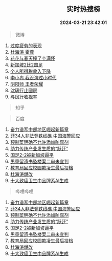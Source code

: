 <div align="center"><h2>实时热搜榜</h2><h4>2024-03-21 23:42:01</h4></div>

> 微博  

1. [过度疲劳的表现](https://s.weibo.com/weibo?q=%E8%BF%87%E5%BA%A6%E7%96%B2%E5%8A%B3%E7%9A%84%E8%A1%A8%E7%8E%B0&t=31&band_rank=1&Refer=top)<br />
2. [杜海涛 霍尊](https://s.weibo.com/weibo?q=%E6%9D%9C%E6%B5%B7%E6%B6%9B%20%E9%9C%8D%E5%B0%8A&t=31&band_rank=2&Refer=top)<br />
3. [花花与春天撞了个满怀](https://s.weibo.com/weibo?q=%23%E8%8A%B1%E8%8A%B1%E4%B8%8E%E6%98%A5%E5%A4%A9%E6%92%9E%E4%BA%86%E4%B8%AA%E6%BB%A1%E6%80%80%23&t=31&band_rank=3&Refer=top)<br />
4. [新加坡2比2国足](https://s.weibo.com/weibo?q=%23%E6%96%B0%E5%8A%A0%E5%9D%A12%E6%AF%942%E5%9B%BD%E8%B6%B3%23&t=31&band_rank=4&Refer=top)<br />
5. [个人所得税收入下降](https://s.weibo.com/weibo?q=%23%E4%B8%AA%E4%BA%BA%E6%89%80%E5%BE%97%E7%A8%8E%E6%94%B6%E5%85%A5%E4%B8%8B%E9%99%8D%23&t=31&band_rank=5&Refer=top)<br />
6. [李小冉 我没演过小时代](https://s.weibo.com/weibo?q=%E6%9D%8E%E5%B0%8F%E5%86%89%20%E6%88%91%E6%B2%A1%E6%BC%94%E8%BF%87%E5%B0%8F%E6%97%B6%E4%BB%A3&t=31&band_rank=6&Refer=top)<br />
7. [阴阳师 王者荣耀](https://s.weibo.com/weibo?q=%E9%98%B4%E9%98%B3%E5%B8%88%20%E7%8E%8B%E8%80%85%E8%8D%A3%E8%80%80&t=31&band_rank=7&Refer=top)<br />
8. [沈璃行止圆房](https://s.weibo.com/weibo?q=%23%E6%B2%88%E7%92%83%E8%A1%8C%E6%AD%A2%E5%9C%86%E6%88%BF%23&t=31&band_rank=8&Refer=top)<br />
9. [与凤行收视率](https://s.weibo.com/weibo?q=%E4%B8%8E%E5%87%A4%E8%A1%8C%E6%94%B6%E8%A7%86%E7%8E%87&t=31&band_rank=9&Refer=top)<br />

> 知乎  


> 百度  

1. [奋力谱写中部地区崛起新篇章](https://www.baidu.com/s?wd=%E5%A5%8B%E5%8A%9B%E8%B0%B1%E5%86%99%E4%B8%AD%E9%83%A8%E5%9C%B0%E5%8C%BA%E5%B4%9B%E8%B5%B7%E6%96%B0%E7%AF%87%E7%AB%A0&sa=fyb_news&rsv_dl=fyb_news)<br />
2. [菲34人非法登铁线礁 中国海警回应](https://www.baidu.com/s?wd=%E8%8F%B234%E4%BA%BA%E9%9D%9E%E6%B3%95%E7%99%BB%E9%93%81%E7%BA%BF%E7%A4%81+%E4%B8%AD%E5%9B%BD%E6%B5%B7%E8%AD%A6%E5%9B%9E%E5%BA%94&sa=fyb_news&rsv_dl=fyb_news)<br />
3. [预制菜明确不允许添加防腐剂](https://www.baidu.com/s?wd=%E9%A2%84%E5%88%B6%E8%8F%9C%E6%98%8E%E7%A1%AE%E4%B8%8D%E5%85%81%E8%AE%B8%E6%B7%BB%E5%8A%A0%E9%98%B2%E8%85%90%E5%89%82&sa=fyb_news&rsv_dl=fyb_news)<br />
4. [助力传统产业发生质的“跃迁”](https://www.baidu.com/s?wd=%E5%8A%A9%E5%8A%9B%E4%BC%A0%E7%BB%9F%E4%BA%A7%E4%B8%9A%E5%8F%91%E7%94%9F%E8%B4%A8%E7%9A%84%E2%80%9C%E8%B7%83%E8%BF%81%E2%80%9D&sa=fyb_news&rsv_dl=fyb_news)<br />
5. [国足2-2被新加坡逼平](https://www.baidu.com/s?wd=%E5%9B%BD%E8%B6%B32-2%E8%A2%AB%E6%96%B0%E5%8A%A0%E5%9D%A1%E9%80%BC%E5%B9%B3&sa=fyb_news&rsv_dl=fyb_news)<br />
6. [男童留遗书坠楼案二审未宣判](https://www.baidu.com/s?wd=%E7%94%B7%E7%AB%A5%E7%95%99%E9%81%97%E4%B9%A6%E5%9D%A0%E6%A5%BC%E6%A1%88%E4%BA%8C%E5%AE%A1%E6%9C%AA%E5%AE%A3%E5%88%A4&sa=fyb_news&rsv_dl=fyb_news)<br />
7. [教育局回应校园欺凌生最后投档](https://www.baidu.com/s?wd=%E6%95%99%E8%82%B2%E5%B1%80%E5%9B%9E%E5%BA%94%E6%A0%A1%E5%9B%AD%E6%AC%BA%E5%87%8C%E7%94%9F%E6%9C%80%E5%90%8E%E6%8A%95%E6%A1%A3&sa=fyb_news&rsv_dl=fyb_news)<br />
8. [杜海涛爆改](https://www.baidu.com/s?wd=%E6%9D%9C%E6%B5%B7%E6%B6%9B%E7%88%86%E6%94%B9&sa=fyb_news&rsv_dl=fyb_news)<br />
9. [十大致癌卫生巾品牌系AI生成](https://www.baidu.com/s?wd=%E5%8D%81%E5%A4%A7%E8%87%B4%E7%99%8C%E5%8D%AB%E7%94%9F%E5%B7%BE%E5%93%81%E7%89%8C%E7%B3%BBAI%E7%94%9F%E6%88%90&sa=fyb_news&rsv_dl=fyb_news)<br />

> 哔哩哔哩  

1. [奋力谱写中部地区崛起新篇章](https://www.baidu.com/s?wd=%E5%A5%8B%E5%8A%9B%E8%B0%B1%E5%86%99%E4%B8%AD%E9%83%A8%E5%9C%B0%E5%8C%BA%E5%B4%9B%E8%B5%B7%E6%96%B0%E7%AF%87%E7%AB%A0&sa=fyb_news&rsv_dl=fyb_news)<br />
2. [菲34人非法登铁线礁 中国海警回应](https://www.baidu.com/s?wd=%E8%8F%B234%E4%BA%BA%E9%9D%9E%E6%B3%95%E7%99%BB%E9%93%81%E7%BA%BF%E7%A4%81+%E4%B8%AD%E5%9B%BD%E6%B5%B7%E8%AD%A6%E5%9B%9E%E5%BA%94&sa=fyb_news&rsv_dl=fyb_news)<br />
3. [预制菜明确不允许添加防腐剂](https://www.baidu.com/s?wd=%E9%A2%84%E5%88%B6%E8%8F%9C%E6%98%8E%E7%A1%AE%E4%B8%8D%E5%85%81%E8%AE%B8%E6%B7%BB%E5%8A%A0%E9%98%B2%E8%85%90%E5%89%82&sa=fyb_news&rsv_dl=fyb_news)<br />
4. [助力传统产业发生质的“跃迁”](https://www.baidu.com/s?wd=%E5%8A%A9%E5%8A%9B%E4%BC%A0%E7%BB%9F%E4%BA%A7%E4%B8%9A%E5%8F%91%E7%94%9F%E8%B4%A8%E7%9A%84%E2%80%9C%E8%B7%83%E8%BF%81%E2%80%9D&sa=fyb_news&rsv_dl=fyb_news)<br />
5. [国足2-2被新加坡逼平](https://www.baidu.com/s?wd=%E5%9B%BD%E8%B6%B32-2%E8%A2%AB%E6%96%B0%E5%8A%A0%E5%9D%A1%E9%80%BC%E5%B9%B3&sa=fyb_news&rsv_dl=fyb_news)<br />
6. [男童留遗书坠楼案二审未宣判](https://www.baidu.com/s?wd=%E7%94%B7%E7%AB%A5%E7%95%99%E9%81%97%E4%B9%A6%E5%9D%A0%E6%A5%BC%E6%A1%88%E4%BA%8C%E5%AE%A1%E6%9C%AA%E5%AE%A3%E5%88%A4&sa=fyb_news&rsv_dl=fyb_news)<br />
7. [教育局回应校园欺凌生最后投档](https://www.baidu.com/s?wd=%E6%95%99%E8%82%B2%E5%B1%80%E5%9B%9E%E5%BA%94%E6%A0%A1%E5%9B%AD%E6%AC%BA%E5%87%8C%E7%94%9F%E6%9C%80%E5%90%8E%E6%8A%95%E6%A1%A3&sa=fyb_news&rsv_dl=fyb_news)<br />
8. [杜海涛爆改](https://www.baidu.com/s?wd=%E6%9D%9C%E6%B5%B7%E6%B6%9B%E7%88%86%E6%94%B9&sa=fyb_news&rsv_dl=fyb_news)<br />
9. [十大致癌卫生巾品牌系AI生成](https://www.baidu.com/s?wd=%E5%8D%81%E5%A4%A7%E8%87%B4%E7%99%8C%E5%8D%AB%E7%94%9F%E5%B7%BE%E5%93%81%E7%89%8C%E7%B3%BBAI%E7%94%9F%E6%88%90&sa=fyb_news&rsv_dl=fyb_news)<br />
